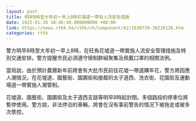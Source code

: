 ```yaml
---
layout: post
title: 明早8時至大年初一早上8時花墟道一帶有人流安全措施
date: 2022-01-26 18:46:40.000000000 +08:00
link: https://news.rthk.hk/rthk/ch/component/k2/1630739-20220126.htm
categories: rthk
---
```


警方明早8時至大年初一早上8時，在旺角花墟道一帶實施人流安全管理措施及特別交通安排。警方提醒市民必須遵守限制群組聚集及佩戴口罩的相關法例。

當局說，由於預計農曆新年前將會有大批市民前往花墟一帶選購年花，警方將因應人潮情況，在花墟道、園藝街、園圃街和接鄰的太子道西、洗衣街、花園街及運動場道一帶實施人潮管制。

花墟道、園藝街、園圃街及太子道西支路等明早8時起封閉。多個路段的停車位將暫停使用。警方說，非法停泊的車輛，將會在沒有事前警告的情況下被拖走或被多次票控。
